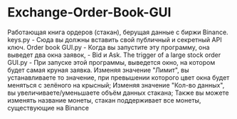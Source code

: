 # Exchange-Order-Book-GUI
Работающая книга ордеров (стакан), берущая данные с биржи Binance.
keys.py - Сюда вы должны вставить свой публичный и секретный API ключ.
Order book GUI.py - Когда вы запустите эту программу, она выведет два окна заявок, - Bid и Ask.
The trigger of a large stock order GUI.py - При запуске этой программы, выведется окно, на котором будет самая круная заявка.
  Изменяя значение "Лимит", вы устанавливаете то значение, при превышении которого цвет окна будет меняться с зелёного на крысный;
  Изменяя значение "Кол-во данных", вы увеличиваете/уменьшаете объём данных стакана;
  Также вы можете изменять название монеты, стакан поддерживает все монеты, существующие на Binance
